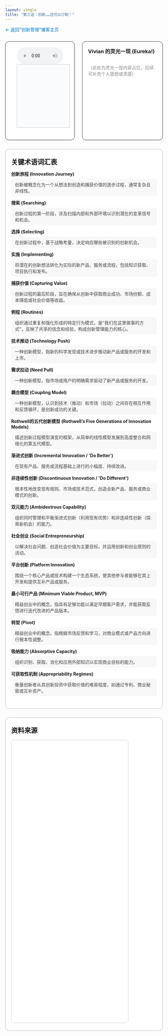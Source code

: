 ```yaml
---
layout: single
title: "第三话：创新……还可以订制！"
---
```


<div style="margin-bottom: 2em;">
  <a href="/podcasts/2025-07-17-innovation" style="color: #007acc; text-decoration: none; font-weight: 500;">← 返回"创新管理"播客主页</a>
</div>

<!-- 上方：音频+字幕 | Vivian 的灵光一现 -->
<div style="display: flex; gap: 24px; margin-bottom: 2em; align-items: stretch; max-height: 340px; min-height: 240px;max-width: 1000 px;">
  <!-- 左上：音频+字幕 -->
  <div style="flex: 2 1 0; display: flex; flex-direction: column; justify-content: flex-start;border: 1px solid #222; border-radius: 12px; padding: 18px 36px; background: #fff;">
    <audio id="audio-ep3" controls style="width: 100%; max-width: 700px;">
      <source src="/files/podcasts/innovation/innovation_ep3.wav" type="audio/wav">
      您的浏览器不支持 audio 元素。
    </audio>
    <div id="lrc-container-ep3" style="width: 100%; max-width: 700px; max-height: 240px; min-height: 180px; overflow-y: auto; border: 1px solid #ccc; padding: 10px; background: #fafbfc; margin-bottom: 1.5em;">
      <ul id="lrc-list-ep3" style="margin:0; padding:0;"></ul>
    </div>
  </div>
  <!-- 右上：Vivian 的灵光一现 -->
  <div style="flex: 1 1 0; border: 1.5px solid #222; border-radius: 12px; padding: 18px; background: #fff; min-width: 220px; display: flex; flex-direction: column;">
    <h3 style="margin-top:0;">Vivian 的灵光一现 (Eureka!)</h3>
    <div style="flex:1; height: 100%; overflow-y: auto; min-height: 120px; color: #888;">
      <p>（此处为灵光一现内容占位，后续可补充个人感想或灵感）</p>
    </div>
  </div>
</div>

<!-- 下方：关键术语词汇表 | 资料来源 -->
<div style="margin-bottom:2em; border:1.5px solid #bbb; border-radius:12px; background:#fff; padding:24px 18px; max-width:1000px;">
  <h2 style="margin: 0;">关键术语词汇表</h2>
  <ul style="list-style:none; padding:0; margin-top:1em;">
    <li style="margin-bottom:10px;">
      <div style="font-weight:bold;">创新旅程 (Innovation Journey)</div>
      <div style="margin-top:6px; color:#444; background:#f8f8f8; border-radius:6px; padding:8px 12px;">创新被概念化为一个从想法到创造和捕获价值的逐步过程，通常复杂且非线性。</div>
    </li>
    <li style="margin-bottom:10px;">
      <div style="font-weight:bold;">搜索 (Searching)</div>
      <div style="margin-top:6px; color:#444; background:#f8f8f8; border-radius:6px; padding:8px 12px;">创新过程的第一阶段，涉及扫描内部和外部环境以识别潜在的变革信号和机会。</div>
    </li>
    <li style="margin-bottom:10px;">
      <div style="font-weight:bold;">选择 (Selecting)</div>
      <div style="margin-top:6px; color:#444; background:#f8f8f8; border-radius:6px; padding:8px 12px;">在创新过程中，基于战略考量，决定响应哪些被识别的创新机会。</div>
    </li>
    <li style="margin-bottom:10px;">
      <div style="font-weight:bold;">实施 (Implementing)</div>
      <div style="margin-top:6px; color:#444; background:#f8f8f8; border-radius:6px; padding:8px 12px;">将潜在的创新想法转化为实际的新产品、服务或流程，包括知识获取、项目执行和发布。</div>
    </li>
    <li style="margin-bottom:10px;">
      <div style="font-weight:bold;">捕获价值 (Capturing Value)</div>
      <div style="margin-top:6px; color:#444; background:#f8f8f8; border-radius:6px; padding:8px 12px;">创新过程的最后阶段，旨在确保从创新中获取商业成功、市场份额、成本降低或社会价值等收益。</div>
    </li>
    <li style="margin-bottom:10px;">
      <div style="font-weight:bold;">例程 (Routines)</div>
      <div style="margin-top:6px; color:#444; background:#f8f8f8; border-radius:6px; padding:8px 12px;">组织通过重复和强化形成的特定行为模式，是“我们在这里做事的方式”，反映了共享的信念和经验，构成创新管理能力的核心。</div>
    </li>
    <li style="margin-bottom:10px;">
      <div style="font-weight:bold;">技术推动 (Technology Push)</div>
      <div style="margin-top:6px; color:#444; background:#f8f8f8; border-radius:6px; padding:8px 12px;">一种创新模型，指新的科学发现或技术进步推动新产品或服务的开发和上市。</div>
    </li>
    <li style="margin-bottom:10px;">
      <div style="font-weight:bold;">需求拉动 (Need Pull)</div>
      <div style="margin-top:6px; color:#444; background:#f8f8f8; border-radius:6px; padding:8px 12px;">一种创新模型，指市场或用户的明确需求驱动了新产品或服务的开发。</div>
    </li>
    <li style="margin-bottom:10px;">
      <div style="font-weight:bold;">耦合模型 (Coupling Model)</div>
      <div style="margin-top:6px; color:#444; background:#f8f8f8; border-radius:6px; padding:8px 12px;">一种创新模型，认识到技术（推动）和市场（拉动）之间存在相互作用和反馈循环，是创新成功的关键。</div>
    </li>
    <li style="margin-bottom:10px;">
      <div style="font-weight:bold;">Rothwell的五代创新模型 (Rothwell’s Five Generations of Innovation Models)</div>
      <div style="margin-top:6px; color:#444; background:#f8f8f8; border-radius:6px; padding:8px 12px;">描述创新过程模型演变的框架，从简单的线性模型发展到高度整合和网络化的第五代模型。</div>
    </li>
    <li style="margin-bottom:10px;">
      <div style="font-weight:bold;">渐进式创新 (Incremental Innovation / 'Do Better')</div>
      <div style="margin-top:6px; color:#444; background:#f8f8f8; border-radius:6px; padding:8px 12px;">在现有产品、服务或流程基础上进行的小幅度、持续改进。</div>
    </li>
    <li style="margin-bottom:10px;">
      <div style="font-weight:bold;">非连续性创新 (Discontinuous Innovation / 'Do Different')</div>
      <div style="margin-top:6px; color:#444; background:#f8f8f8; border-radius:6px; padding:8px 12px;">根本性地改变现有规则、市场或技术范式，创造全新产品、服务或商业模式的创新。</div>
    </li>
    <li style="margin-bottom:10px;">
      <div style="font-weight:bold;">双元能力 (Ambidextrous Capability)</div>
      <div style="margin-top:6px; color:#444; background:#f8f8f8; border-radius:6px; padding:8px 12px;">组织同时管理和平衡渐进式创新（利用现有优势）和非连续性创新（探索新机会）的能力。</div>
    </li>
    <li style="margin-bottom:10px;">
      <div style="font-weight:bold;">社会创业 (Social Entrepreneurship)</div>
      <div style="margin-top:6px; color:#444; background:#f8f8f8; border-radius:6px; padding:8px 12px;">以解决社会问题、创造社会价值为主要目标，并运用创新和创业原则的活动。</div>
    </li>
    <li style="margin-bottom:10px;">
      <div style="font-weight:bold;">平台创新 (Platform Innovation)</div>
      <div style="margin-top:6px; color:#444; background:#f8f8f8; border-radius:6px; padding:8px 12px;">围绕一个核心产品或技术构建一个生态系统，使其他参与者能够在其上开发和提供互补产品或服务。</div>
    </li>
    <li style="margin-bottom:10px;">
      <div style="font-weight:bold;">最小可行产品 (Minimum Viable Product, MVP)</div>
      <div style="margin-top:6px; color:#444; background:#f8f8f8; border-radius:6px; padding:8px 12px;">精益创业中的概念，指具有足够功能以满足早期客户需求，并能获取反馈进行迭代改进的产品版本。</div>
    </li>
    <li style="margin-bottom:10px;">
      <div style="font-weight:bold;">转型 (Pivot)</div>
      <div style="margin-top:6px; color:#444; background:#f8f8f8; border-radius:6px; padding:8px 12px;">精益创业中的概念，指根据市场反馈和学习，对商业模式或产品方向进行根本性调整。</div>
    </li>
    <li style="margin-bottom:10px;">
      <div style="font-weight:bold;">吸纳能力 (Absorptive Capacity)</div>
      <div style="margin-top:6px; color:#444; background:#f8f8f8; border-radius:6px; padding:8px 12px;">组织识别、获取、消化和应用外部知识以实现商业目标的能力。</div>
    </li>
    <li style="margin-bottom:10px;">
      <div style="font-weight:bold;">可获取性机制 (Appropriability Regimes)</div>
      <div style="margin-top:6px; color:#444; background:#f8f8f8; border-radius:6px; padding:8px 12px;">衡量创新者从其创新投资中获取价值的难易程度，如通过专利、商业秘密或互补资产。</div>
    </li>
  </ul>
</div>

<!-- 资料来源模块 -->
  <div style="margin-bottom: 2em; border: 1.5px solid #bbb; border-radius: 12px; background: #fff; padding: 24px 18px; max-width: 1000px; max-height: 1100px;">
    <h2 style="margin-top: 0;">资料来源</h2>
    <iframe src="/class/assets/podcasts/Chapter 3.pdf" width="80%" height="900px" style="border:1px solid #ccc; border-radius:8px;"></iframe>
  </div>
</div>

<script>
async function fetchLRC(url) {
  const res = await fetch(url);
  return await res.text();
}
function parseLRC(lrc) {
  const lines = lrc.split('\n');
  const result = [];
  const timeExp = /^(\d{2}):(\d{2})\s+/;
  for (let line of lines) {
    const match = timeExp.exec(line);
    if (match) {
      const min = parseInt(match[1]);
      const sec = parseInt(match[2]);
      const time = min * 60 + sec;
      const text = line.replace(timeExp, '').trim();
      result.push({ time, text });
    }
  }
  return result;
}
function renderLRC(lrcArr) {
  const ul = document.getElementById('lrc-list-ep3');
  ul.innerHTML = '';
  lrcArr.forEach((item, idx) => {
    const li = document.createElement('li');
    li.textContent = item.text;
    li.setAttribute('data-idx', idx);
    li.style.listStyle = 'none';
    ul.appendChild(li);
  });
}
function syncLRC(audio, lrcArr) {
  const ul = document.getElementById('lrc-list-ep3');
  audio.addEventListener('timeupdate', () => {
    const currentTime = audio.currentTime;
    let idx = 0;
    for (let i = 0; i < lrcArr.length; i++) {
      if (currentTime >= lrcArr[i].time) idx = i;
      else break;
    }
    ul.querySelectorAll('li').forEach(li => li.classList.remove('active'));
    const activeLi = ul.querySelector(`li[data-idx=\"${idx}\"]`);
    if (activeLi) {
      activeLi.classList.add('active');
      activeLi.scrollIntoView({ behavior: 'smooth', block: 'center' });
    }
  });
}
(async function() {
  const lrcText = await fetchLRC('/class/assets/podcasts/innovation_ep3.txt');
  const lrcArr = parseLRC(lrcText);
  renderLRC(lrcArr);
  const audio = document.getElementById('audio-ep3');
  syncLRC(audio, lrcArr);
})();
</script>
<style>
#lrc-list-ep3 li.active {
  color: #fff;
  background: #0078d7;
  font-weight: bold;
}
#lrc-list-ep3 li {
  padding: 2px 0;
  transition: background 0.2s;
  font-size: 1.08em;
  line-height: 1.7;
}
</style> 